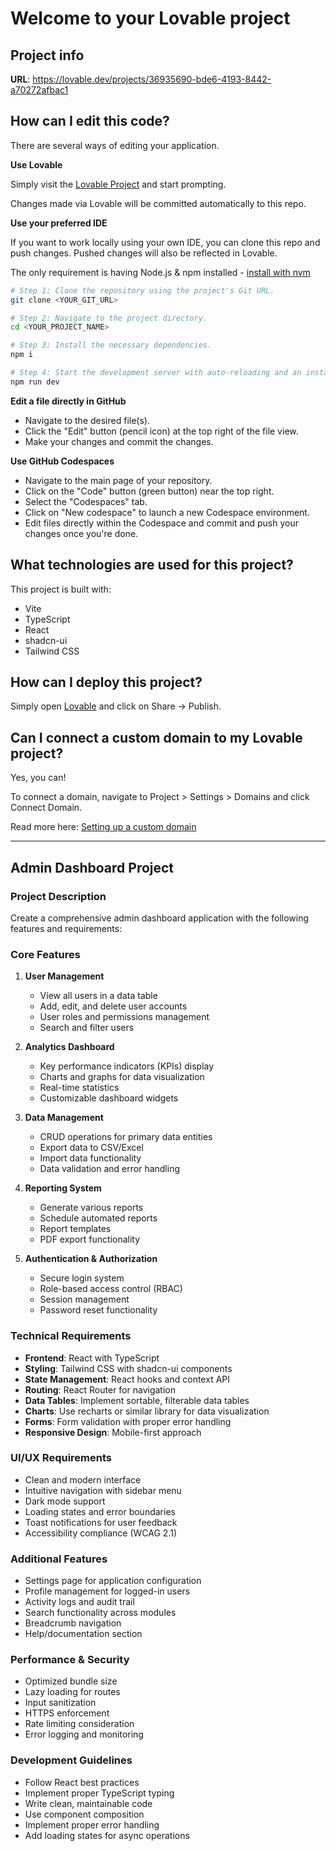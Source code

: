 # Welcome to your Lovable project

## Project info

**URL**: https://lovable.dev/projects/36935690-bde6-4193-8442-a70272afbac1

## How can I edit this code?

There are several ways of editing your application.

**Use Lovable**

Simply visit the [Lovable Project](https://lovable.dev/projects/36935690-bde6-4193-8442-a70272afbac1) and start prompting.

Changes made via Lovable will be committed automatically to this repo.

**Use your preferred IDE**

If you want to work locally using your own IDE, you can clone this repo and push changes. Pushed changes will also be reflected in Lovable.

The only requirement is having Node.js & npm installed - [install with nvm](https://github.com/nvm-sh/nvm#installing-and-updating)

```sh
# Step 1: Clone the repository using the project's Git URL.
git clone <YOUR_GIT_URL>

# Step 2: Navigate to the project directory.
cd <YOUR_PROJECT_NAME>

# Step 3: Install the necessary dependencies.
npm i

# Step 4: Start the development server with auto-reloading and an instant preview.
npm run dev
```

**Edit a file directly in GitHub**

- Navigate to the desired file(s).
- Click the "Edit" button (pencil icon) at the top right of the file view.
- Make your changes and commit the changes.

**Use GitHub Codespaces**

- Navigate to the main page of your repository.
- Click on the "Code" button (green button) near the top right.
- Select the "Codespaces" tab.
- Click on "New codespace" to launch a new Codespace environment.
- Edit files directly within the Codespace and commit and push your changes once you're done.

## What technologies are used for this project?

This project is built with:

- Vite
- TypeScript
- React
- shadcn-ui
- Tailwind CSS

## How can I deploy this project?

Simply open [Lovable](https://lovable.dev/projects/36935690-bde6-4193-8442-a70272afbac1) and click on Share -> Publish.

## Can I connect a custom domain to my Lovable project?

Yes, you can!

To connect a domain, navigate to Project > Settings > Domains and click Connect Domain.

Read more here: [Setting up a custom domain](https://docs.lovable.dev/features/custom-domain#custom-domain)

---

## Admin Dashboard Project

### Project Description

Create a comprehensive admin dashboard application with the following features and requirements:

### Core Features

1. **User Management**
   - View all users in a data table
   - Add, edit, and delete user accounts
   - User roles and permissions management
   - Search and filter users

2. **Analytics Dashboard**
   - Key performance indicators (KPIs) display
   - Charts and graphs for data visualization
   - Real-time statistics
   - Customizable dashboard widgets

3. **Data Management**
   - CRUD operations for primary data entities
   - Export data to CSV/Excel
   - Import data functionality
   - Data validation and error handling

4. **Reporting System**
   - Generate various reports
   - Schedule automated reports
   - Report templates
   - PDF export functionality

5. **Authentication & Authorization**
   - Secure login system
   - Role-based access control (RBAC)
   - Session management
   - Password reset functionality

### Technical Requirements

- **Frontend**: React with TypeScript
- **Styling**: Tailwind CSS with shadcn-ui components
- **State Management**: React hooks and context API
- **Routing**: React Router for navigation
- **Data Tables**: Implement sortable, filterable data tables
- **Charts**: Use recharts or similar library for data visualization
- **Forms**: Form validation with proper error handling
- **Responsive Design**: Mobile-first approach

### UI/UX Requirements

- Clean and modern interface
- Intuitive navigation with sidebar menu
- Dark mode support
- Loading states and error boundaries
- Toast notifications for user feedback
- Accessibility compliance (WCAG 2.1)

### Additional Features

- Settings page for application configuration
- Profile management for logged-in users
- Activity logs and audit trail
- Search functionality across modules
- Breadcrumb navigation
- Help/documentation section

### Performance & Security

- Optimized bundle size
- Lazy loading for routes
- Input sanitization
- HTTPS enforcement
- Rate limiting consideration
- Error logging and monitoring

### Development Guidelines

- Follow React best practices
- Implement proper TypeScript typing
- Write clean, maintainable code
- Use component composition
- Implement proper error handling
- Add loading states for async operations
